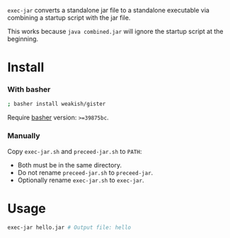 `exec-jar` converts a standalone jar file to a standalone executable
via combining a startup script with the jar file.

This works because
`java combined.jar` will ignore the startup script at the beginning.

Install
=======

### With basher

```sh
; basher install weakish/gister
```

Require [basher][] version: `>=39875bc`.

[basher]: https://github.com/basherpm/basher

### Manually

Copy `exec-jar.sh` and `preceed-jar.sh` to `PATH`:

- Both must be in the same directory.
- Do not rename `preceed-jar.sh` to `preceed-jar`.
- Optionally rename `exec-jar.sh` to `exec-jar`.

Usage
=====

```sh
exec-jar hello.jar # Output file: hello
```


